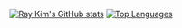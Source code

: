 [![Ray Kim's GitHub stats](https://github-readme-stats.vercel.app/api?username=Red-Portal&theme=nord)](https://github.com/anuraghazra/github-readme-stats)
[![Top Languages](https://github-readme-stats.vercel.app/api/top-langs/?username=Red-Portal)](https://github.com/anuraghazra/github-readme-stats)
